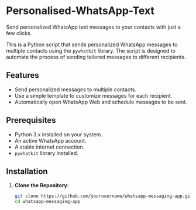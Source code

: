# Personalised-WhatsApp-Text
Send personalized WhatsApp text messages to your contacts with just a few clicks.

This is a Python script that sends personalized WhatsApp messages to multiple contacts using the `pywhatkit` library. The script is designed to automate the process of sending tailored messages to different recipients.

## Features

- Send personalized messages to multiple contacts.
- Use a simple template to customize messages for each recipient.
- Automatically open WhatsApp Web and schedule messages to be sent.

## Prerequisites

- Python 3.x installed on your system.
- An active WhatsApp account.
- A stable internet connection.
- `pywhatkit` library installed.

## Installation

1. **Clone the Repository**:
   ```sh
   git clone https://github.com/yourusername/whatsapp-messaging-app.git
   cd whatsapp-messaging-app
